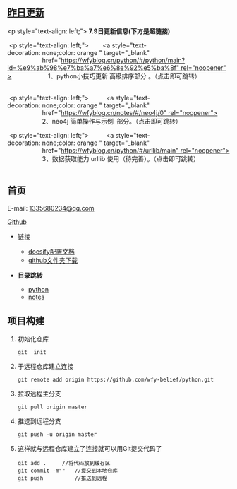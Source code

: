 
## [昨日更新](/2020/7)

<p style="text-align: left;">
          <b>7.9日更新信息(下方是超链接)</b>
 </p>
 <p style="text-align: left;">&nbsp; &nbsp; &nbsp;
  <a style="text-decoration: none;color: orange " target="_blank"
                    href="https://wfyblog.cn/python/#/python/main?id=%e9%ab%98%e7%ba%a7%e6%8e%92%e5%ba%8f" rel="noopener">
                    1、python小技巧更新 高级排序部分 。（点击即可跳转）
  </a>                
 </p>
 <p style="text-align: left;">&nbsp; &nbsp; &nbsp;
    <a style="text-decoration: none;color: orange " target="_blank"
                    href="https://wfyblog.cn/notes/#/neo4j/0" rel="noopener">
                    2、neo4j 简单操作与示例  部分。（点击即可跳转）
    </a>                
 </p>
 <p style="text-align: left;">&nbsp; &nbsp; &nbsp;
    <a style="text-decoration: none;color: orange " target="_blank"
                    href="https://wfyblog.cn/python/#/urllib/main" rel="noopener">
                    3、数据获取能力 urllib 使用（待完善）。（点击即可跳转）
    </a>                
 </p>

## 首页

E-mail: 1335680234@qq.com

[Github](<https://github.com/wfy-belief>)

* 链接
  * [docsify配置文档](https://angry-swanson-b4e47b.netlify.app/zh-cn/custom-navbar) 
  * [github文件夹下载](http://zhoudaxiaa.gitee.io/downgit/#/home)

* **目录跳转**

  - [python](<https://wfyblog.cn/python>)
  - [notes](<https://wfyblog.cn/notes>)


## 项目构建

1. 初始化仓库

   ```
   git  init
   ```

2. 于远程仓库建立连接

   ```
   git remote add origin https://github.com/wfy-belief/python.git
   ```

3. 拉取远程主分支

   ```
   git pull origin master
   ```

4. 推送到远程分支

   ```
   git push -u origin master
   ```

5. 这样就与远程仓库建立了连接就可以用Git提交代码了

   ```
   git add .     //将代码放到缓存区
   git commit -m""   //提交到本地仓库
   git push          //推送到远程
   ```

   



